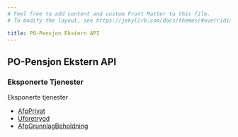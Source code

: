 ```yaml
---
# Feel free to add content and custom Front Matter to this file.
# To modify the layout, see https://jekyllrb.com/docs/themes/#overriding-theme-defaults

title: PO-Pensjon Ekstern API
---
```

## PO-Pensjon Ekstern API

### Eksponerte Tjenester

Eksponerte tjenester

* [AfpPrivat](api/afpprivat/AfpPrivat.html)
* [Uforetrygd](api/uforetrygd/Uforetrygd.html)
* [AfpGrunnlagBeholdning](api/afpgrunnlagbeholdning/afp-grunnlag-beholdning.html)